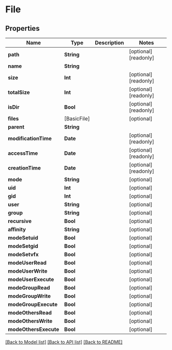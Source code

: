 # File

## Properties
Name | Type | Description | Notes
------------ | ------------- | ------------- | -------------
**path** | **String** |  | [optional] [readonly] 
**name** | **String** |  | 
**size** | **Int** |  | [optional] [readonly] 
**totalSize** | **Int** |  | [optional] [readonly] 
**isDir** | **Bool** |  | [optional] [readonly] 
**files** | [BasicFile] |  | [optional] 
**parent** | **String** |  | 
**modificationTime** | **Date** |  | [optional] [readonly] 
**accessTime** | **Date** |  | [optional] [readonly] 
**creationTime** | **Date** |  | [optional] [readonly] 
**mode** | **String** |  | [optional] 
**uid** | **Int** |  | [optional] 
**gid** | **Int** |  | [optional] 
**user** | **String** |  | [optional] 
**group** | **String** |  | [optional] 
**recursive** | **Bool** |  | [optional] 
**affinity** | **String** |  | [optional] 
**modeSetuid** | **Bool** |  | [optional] 
**modeSetgid** | **Bool** |  | [optional] 
**modeSetvfx** | **Bool** |  | [optional] 
**modeUserRead** | **Bool** |  | [optional] 
**modeUserWrite** | **Bool** |  | [optional] 
**modeUserExecute** | **Bool** |  | [optional] 
**modeGroupRead** | **Bool** |  | [optional] 
**modeGroupWrite** | **Bool** |  | [optional] 
**modeGroupExecute** | **Bool** |  | [optional] 
**modeOthersRead** | **Bool** |  | [optional] 
**modeOthersWrite** | **Bool** |  | [optional] 
**modeOthersExecute** | **Bool** |  | [optional] 

[[Back to Model list]](../#documentation-for-models) [[Back to API list]](../#documentation-for-api-endpoints) [[Back to README]](../)


